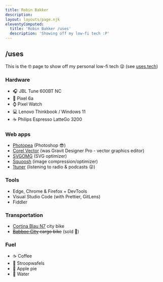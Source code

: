 ```yaml
---
title: Robin Bakker
description:
layout: layouts/page.njk
eleventyComputed:
  title: 'Robin Bakker /uses'
  description: 'Showing off my low-fi tech :P'
---
```


## /uses

This is the 🤓 page to show off my personal low-fi tech 😜 (see [uses.tech](https://uses.tech))

### Hardware

- 🎧 JBL Tune 600BT NC
- 📱 Pixel 6a
- ⌚ Pixel Watch
- 💻 Lenovo Thinkbook / Windows 11
- ☕ Philips Espresso LatteGo 3200

### Web apps

- [Photopea](https://www.photopea.com) (Photoshop 😎)
- [Corel Vector](https://app.corelvector.com) (was Gravit Designer Pro - vector graphics editor)
- [SVGOMG](https://jakearchibald.github.io/svgomg) (SVG optimizer)
- [Squoosh](https://squoosh.app) (image compression/optimizer)
- [1tuner](https://1tuner.com) (listening to radio & podcasts 😜)

### Tools

- Edge, Chrome & Firefox + DevTools
- Visual Studio Code (with Prettier, GitLens)
- Fiddler

### Transportation

- [Cortina Blau N7](https://www.cortinafietsen.nl/stadsfietsen/product/CB7GBNDH) city bike
- ~~[Babboe City](https://www.babboe.nl/babboe-city) cargo bike~~ (sold 🥲)

### Fuel

- ☕ Coffee
- 🍪 Stroopwafels
- 🥧 Apple pie
- 🚰 Water
